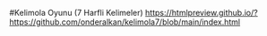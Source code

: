 #Kelimola Oyunu (7 Harfli Kelimeler) https://htmlpreview.github.io/?https://github.com/onderalkan/kelimola7/blob/main/index.html
